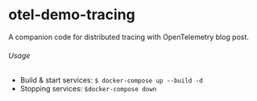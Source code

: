 # otel-demo-tracing
A companion code for distributed tracing with OpenTelemetry blog post.

###### Usage
* Build & start services: `$ docker-compose up --build -d`
* Stopping services: `$docker-compose down`
